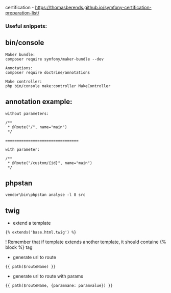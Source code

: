 certification - https://thomasberends.github.io/symfony-certification-preparation-list/

### Useful snippets:

## bin/console

```
Maker bundle:
composer require symfony/maker-bundle --dev

Annotations:
composer require doctrine/annotations

Make controller:
php bin/console make:controller MakeController

```

## annotation example:

```
without parameters:

/**
 * @Route("/", name="main")
 */

================================

with parameter:

/**
 * @Route("/custom/{id}", name="main")
 */

```

## phpstan

``
vendor\bin\phpstan analyse -l 8 src
``

## twig

- extend a template
```
{% extends('base.html.twig') %}
```
! Remember that if template extends another template, it should containe {% block %} tag

- generate url to route

```
{{ path($routeName) }}
```

- generate url to route with params

```
{{ path($routeName, {paramnane: paramvalue}) }}
```